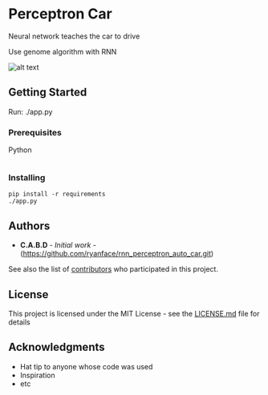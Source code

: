 # Perceptron Car

Neural network teaches the car to drive 

Use genome algorithm with RNN

![alt text](https://github.com/ryanface/rnn_perceptron_auto_car/blob/master/game.png)


## Getting Started

Run: ./app.py

### Prerequisites

Python 

```

```

### Installing

```
pip install -r requirements
./app.py
```

## Authors

* **C.A.B.D** - *Initial work* - (https://github.com/ryanface/rnn_perceptron_auto_car.git)

See also the list of [contributors](https://github.com/ryanface/rnn_perceptron_auto_car.git) who participated in this project.

## License

This project is licensed under the MIT License - see the [LICENSE.md](LICENSE.md) file for details

## Acknowledgments

* Hat tip to anyone whose code was used
* Inspiration
* etc

